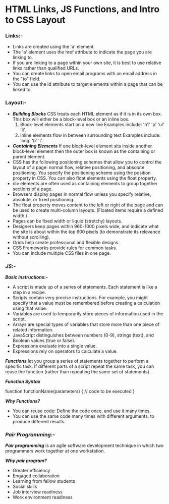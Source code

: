 #  HTML Links, JS Functions, and Intro to CSS Layout

### **Links**:-

- Links are created using the 'a' element.
- The 'a' element uses the href attribute to indicate the page you are linking to.
- If you are linking to a page within your own site, it is best to use relative 
links rather than qualified URLs.
- You can create links to open email programs with an email address in the "to" 
field.
- You can use the id attribute to target elements within a page that can be 
linked to.

### **Layout**:-

- ***Building Blocks*** CSS treats each HTML element as if it is in its own box. 
This box will either be a block-level box or an inline box.
   1. Block-level elements start on a new line  Examples include: 'h1'  'p'  'ul'  'li'.
     2. Inline elements flow in between surrounding  text Examples include:  'img'  'b'  'i'.
- ***Containing Elements*** If one block-level element sits inside another 
block-level element then the outer box is known as the containing or parent 
element.
- CSS has the following positioning schemes that allow you to control the layout 
of a page: normal flow, relative positioning, and absolute positioning. You 
specify the positioning scheme using the position property in CSS. You can also 
float elements using the float property.
- div elements are often used as containing elements to group together sections 
of a page.
- Browsers display pages in normal flow unless you specify relative, absolute, or 
fixed positioning.
- The float property moves content to the left or right of the page and can be 
used to create multi-column layouts. (Floated items require a defined width.) .
- Pages can be fixed width or liquid (stretchy) layouts.
- Designers keep pages within 960-1000 pixels wide, and indicate what the site is 
about within the top 600 pixels (to demonstrate its relevance without scrolling).
- Grids help create professional and flexible designs.
- CSS Frameworks provide rules for common tasks.
- You can include multiple CSS files in one page.

### ***JS***:-

***Basic instructions:-***

- A script is made up of a series of statements. Each statement is like a step in 
a recipe.
- Scripts contain very precise instructions. For example, you might specify that 
a value must be remembered before creating a calculation using that value.
- Variables are used to temporarily store pieces of information used in the 
script.
- Arrays are special types of variables that store more than one piece of related 
information.
- JavaScript distinguishes between numbers (0-9), strings (text), and Boolean 
values (true or false).
- Expressions evaluate into a single value.
- Expressions rely on operators to calculate a value.

***Functions*** let you group a series of statements together to perform a 
specific task. If different parts of a script repeat the same task, you can reuse 
the function (rather than repeating the same set of statements).

***Function Syntax***

function functionName(parameters) {
  // code to be executed
}

***Why Functions?***

- You can reuse code: Define the code once, and use it many times.
- You can use the same code many times with different arguments, to produce 
different results.

### ***Pair Programming***:-

***Pair programming*** is an agile software development technique in which two 
programmers work together at one workstation.

***Why pair program?***

- Greater efficiency
- Engaged collaboration
- Learning from fellow students
- Social skills 
- Job interview readiness
- Work environment readiness
